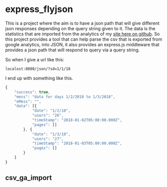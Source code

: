 # express_flyjson

This is a project where the aim is to have a json path that will give different json responses depending on the query string given to it. The data is the statistics that are imported from the analytics of my [site here on github](https://dustinpfister.github.io). So this project provides a tool that can help parse the csv that is exported from google analytics, into JSON, it also provides an express.js middleware that provides a json path that will respond to query via a query string.


So when I give a url like this:
```
localost:8080/json/?sd=1/1/18
```

I end up with something like this.
```js
{
    "success": true,
    "mess": "data for days 1/2/2018 to 1/3/2018",
    "eMess": "",
    "data": [{
            "date": "1/2/18",
            "users": "26",
            "timeStamp": "2018-01-02T05:00:00.000Z",
            "pages": []
        }, {
            "date": "1/3/18",
            "users": "27",
            "timeStamp": "2018-01-03T05:00:00.000Z",
            "pages": []
        }
    ]
}
```

## csv_ga_import